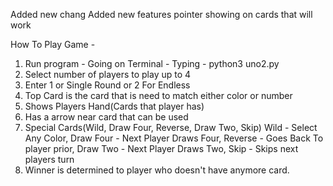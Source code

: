 Added new chang
Added new features pointer showing on cards that will work

How To Play Game -
1. Run program - Going on Terminal - Typing - python3 uno2.py
2. Select number of players to play up to 4
3. Enter 1 or Single Round or 2 For Endless
4. Top Card is the card that is need to match either color or number
5. Shows Players Hand(Cards that player has) 
6. Has a arrow near card that can be used
7. Special Cards(Wild, Draw Four, Reverse, Draw Two, Skip)
Wild - Select Any Color, Draw Four - Next Player Draws Four, Reverse - Goes Back
To player prior, Draw Two - Next Player Draws Two, Skip - Skips next players turn
8. Winner is determined to player who doesn't have anymore card.
